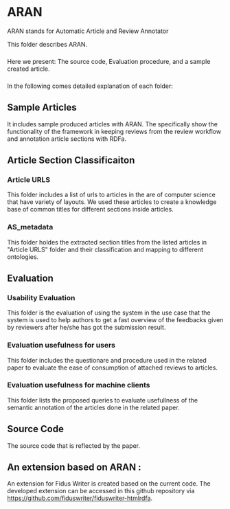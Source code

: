 # ARAN
ARAN stands for Automatic Article and Review Annotator

This folder describes ARAN.
### 
Here we present:
  The source code, 
  Evaluation procedure,
  and a sample created article. 
###     
  
  In the following comes detailed explanation of each folder:
  
  ## Sample Articles 
  
  It includes sample produced articles with ARAN. The specifically show the functionality of the framework in keeping reviews from the review workflow and annotation article sections with RDFa.     
  
  ## Article Section Classificaiton 
  ### Article URLS
  This folder includes a list of urls to articles in the are of computer science that have variety of layouts. We used these articles to create a knowledge base of common titles for different sections inside articles.
  
  ### AS_metadata
  This folder holdes the extracted section titles from the listed articles in "Article URLS" folder and their classification and mapping to different ontologies. 
  
  
  ## Evaluation
  ### Usability Evaluation
  This folder is the evaluation of using the system in the use case that the system is used to help authors to get a fast overview of the feedbacks given by reviewers after he/she has got the submission result.
  ### Evaluation usefulness for users
 This folder includes the questionare and procedure used in the related paper to evaluate the ease of consumption of attached reviews to articles. 
 ### Evaluation usefulness for machine clients
 This folder lists the proposed queries to evaluate usefullness of the semantic annotation of the articles done in the related paper.
  
  ## Source Code
  The source code that is reflected by the paper.

## An extension based on ARAN :
An  extension for Fidus Writer is created based on the current code. The developed extension can be accessed in this github repository via https://github.com/fiduswriter/fiduswriter-htmlrdfa. 
